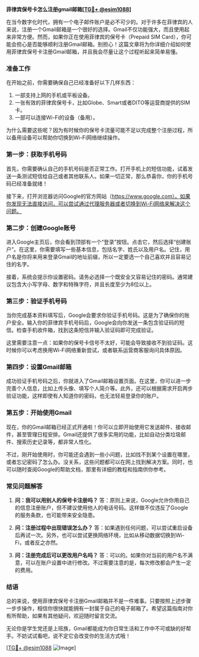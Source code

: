 **菲律宾保号卡怎么注册gmail邮箱[[TG💪+ @esim1088](https://t.me/s/esim1088)]**

在当今数字化时代，拥有一个电子邮件账户是必不可少的。对于许多在菲律宾的人来说，注册一个Gmail邮箱是一个很好的选择。Gmail不仅功能强大，而且使用起来非常方便。然而，如果你正在使用菲律宾的保号卡（Prepaid SIM Card），你可能会担心是否能够顺利注册Gmail邮箱。别担心！这篇文章将为你详细介绍如何使用菲律宾保号卡注册Gmail邮箱，并且我会尽量让这个过程听起来简单易懂。

### **准备工作**
在开始之前，你需要确保自己已经准备好以下几样东西：
1. 一部支持上网的手机或平板设备。
2. 一张有效的菲律宾保号卡，比如Globe、Smart或者DITO等运营商提供的SIM卡。
3. 一部可以连接Wi-Fi的设备（备用）。

为什么需要这些呢？因为有时候你的保号卡流量可能不足以完成整个注册过程，所以备用设备可以帮助你切换到Wi-Fi网络继续操作。

### **第一步：获取手机号码**
首先，你需要确认自己的手机号码是否正常工作。打开手机上的短信功能，试着发送一条测试短信给自己或者其他联系人。如果一切正常，那么恭喜你，你的手机号码已经准备就绪！

接下来，打开浏览器访问Google的官方网站（https://www.google.com）。如果你发现无法直接访问，可以尝试通过代理服务器或者切换到Wi-Fi网络来解决这个问题。

### **第二步：创建Google账号**
进入Google主页后，你会看到顶部有一个“登录”按钮。点击它，然后选择“创建账户”。在这里，你需要填写一些基本信息，包括名字、姓氏以及用户名。记住，用户名是你将来用来登录Gmail的地址前缀，所以一定要选一个自己喜欢并且容易记住的名字。

接着，系统会提示你设置密码。请务必选择一个既安全又容易记住的密码。通常建议包含大小写字母、数字和特殊字符，并且长度至少为8位以上。

### **第三步：验证手机号码**
当你完成基本资料填写后，Google会要求你验证手机号码。这是为了确保你的账户安全。输入你的菲律宾手机号码后，Google会向你发送一条包含验证码的短信。检查手机收件箱，找到这条短信并输入验证码即可完成验证。

这里需要注意一点：如果你的保号卡信号不太好，可能会导致接收不到验证码。这时候你可以考虑换用Wi-Fi网络重新尝试，或者联系运营商客服询问具体原因。

### **第四步：设置Gmail邮箱**
成功验证手机号码之后，你就进入了Gmail邮箱设置页面。在这里，你可以进一步完善个人信息，比如上传头像、填写个人简介等。此外，还可以根据需求开启两步验证功能，这样即使有人知道你的密码，也无法轻易登录你的账户。

### **第五步：开始使用Gmail**
现在，你的Gmail邮箱已经正式开通啦！你可以立即开始使用它发送邮件、接收邮件，甚至管理日程安排。Gmail还提供了很多实用的功能，比如自动分类垃圾邮件、搜索历史记录等，都非常人性化。

不过，刚开始使用时，你可能还会遇到一些小问题，比如找不到某个设置在哪里，或者忘记密码了怎么办。没关系，这些问题都可以在网上找到解决方案。同时，也可以随时查阅Google的帮助文档，那里有详细的教程和指南供你参考。

### **常见问题解答**
1. **问：我可以用别人的保号卡注册吗？**
   答：原则上来说，Google允许你用自己的信息注册账户，但不建议使用他人的电话号码。这样做不仅违反了Google的服务条款，也可能带来安全隐患。

2. **问：注册过程中出现错误怎么办？**
   答：如果遇到任何问题，可以尝试重启设备后再试一次。另外，也可以尝试更换网络环境，比如从移动数据切换到Wi-Fi，或者反之亦然。

3. **问：注册完成后可以更改用户名吗？**
   答：可以的。如果你对当前的用户名不满意，可以在账户设置中进行修改。不过需要注意的是，每次修改都会产生一定的费用。

### **结语**
总的来说，使用菲律宾保号卡注册Gmail邮箱并不是一件难事。只要按照上述步骤一步步操作，相信你很快就能拥有一封属于自己的电子邮箱了。希望这篇指南对你有所帮助，如果有其他疑问，欢迎随时留言交流。

无论你是学生党还是上班族，Gmail都能成为你日常生活和工作中不可或缺的好帮手。不妨试试看吧，说不定它会改变你的生活方式哦！

[[TG💪+ @esim1088](https://t.me/s/esim1088) ![Image](https://i.postimg.cc/4NQfJmqS/Snipaste-2025-05-13-00-14-12.png)]